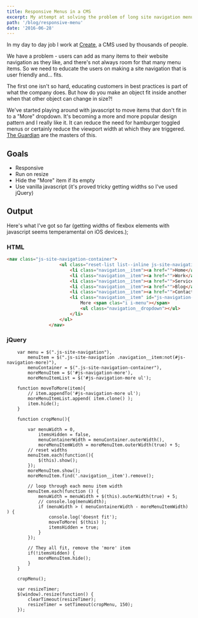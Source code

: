 ```yaml
---
title: Responsive Menus in a CMS
excerpt: My attempt at solving the problem of long site navigation menus on small screens.
path: '/blog/responsive-menu'
date: '2016-06-28'
---
```


In my day to day job I work at [Create](www.create.net), a CMS used by thousands of people.

We have a problem - users can add as many items to their website navigation as they like, and there's not always room for that many menu items.
So we need to educate the users on making a site navigation that is user friendly and... fits.

The first one isn't so hard, educating customers in best practices is part of what the company does.
But how do you make an object fit inside another when that other object can change in size?!

We've started playing around with javascript to move items that don't fit in to a "More" dropdown.
It's becoming a more and more popular design pattern and I really like it. It can reduce the need for hamburger toggled menus or certainly reduce the viewport width at which they are triggered.
[The Guardian](https://www.theguardian.com/uk) are the masters of this.

## Goals

- Responsive
- Run on resize
- Hide the "More" item if its empty
- Use vanilla javascript (it's proved tricky getting widths so I've used jQuery)

## Output

Here's what I've got so far (getting widths of flexbox elements with javascript seems temperamental on iOS devices.);

### HTML

```html
<nav class="js-site-navigation-container">
                    <ul class="reset-list list--inline js-site-navigation">
                        <li class="navigation__item"><a href="">Home</a></li>
                        <li class="navigation__item"><a href="">Work</a></li>
                        <li class="navigation__item"><a href="">Services</a></li>
                        <li class="navigation__item"><a href="">Blog</a></li>
                        <li class="navigation__item"><a href="">Contact</a></li>
                        <li class="navigation__item" id="js-navigation-more">
                            More <span clas="i i-menu"></span>
                            <ul class="navigation__dropdown"></ul>
                        </li>
                    </ul>
                </nav>
```

### jQuery

```JS
    var menu = $(".js-site-navigation"),
        menuItem = $(".js-site-navigation .navigation__item:not(#js-navigation-more)"),
        menuContainer = $(".js-site-navigation-container"),
        moreMenuItem = $('#js-navigation-more'),
        moreMenuItemList = $('#js-navigation-more ul');

    function moveToMore(item){
        // item.appendTo('#js-navigation-more ul');
        moreMenuItemList.append( item.clone() );
        item.hide();
    }

    function cropMenu(){

        var menuWidth = 0,
            itemsHidden = false,
            menuContainerWidth = menuContainer.outerWidth(),
            moreMenuItemWidth = moreMenuItem.outerWidth(true) + 5;
        // reset widths
        menuItem.each(function(){
            $(this).show();
        });
        moreMenuItem.show();
        moreMenuItem.find('.navigation__item').remove();

        // loop through each menu item width
        menuItem.each(function () {
            menuWidth = menuWidth + $(this).outerWidth(true) + 5;
            // console.log(menuWidth);
            if (menuWidth > ( menuContainerWidth - moreMenuItemWidth) ) {
                console.log('doesnt fit');
                moveToMore( $(this) );
                itemsHidden = true;
            }
        });

        // They all fit, remove the 'more' item
        if(!itemsHidden) {
            moreMenuItem.hide();
        }
    }

    cropMenu();

    var resizeTimer;
    $(window).resize(function() {
        clearTimeout(resizeTimer);
        resizeTimer = setTimeout(cropMenu, 150);
    });
```
